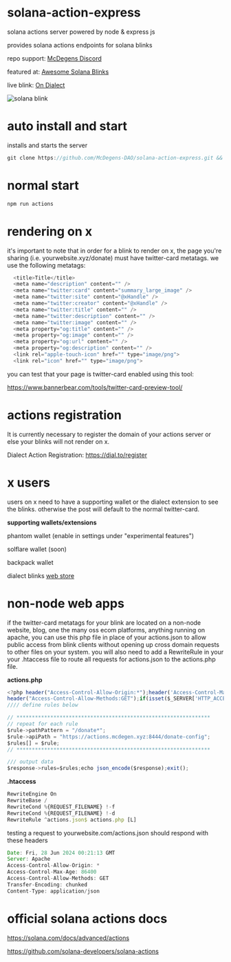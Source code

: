 # solana-action-express
solana actions server powered by node & express js

provides solana actions endpoints for solana blinks

repo support: [McDegens Discord](https://discord.gg/Z9bUEf8gYb)

featured at: [Awesome Solana Blinks](https://github.com/solana-developers/awesome-blinks/blob/master/README.md)

live blink: [On Dialect](https://dial.to/?action=solana-action:https://actions.mcdegen.xyz:8444/mint-config)

![solana blink](https://github.com/McDegens-DAO/solana-action-express/blob/main/blink.png)

# auto install and start
installs and starts the server
```javascript
git clone https://github.com/McDegens-DAO/solana-action-express.git && mv solana-action-express/* . && npm install && npm run actions
```

# normal start
```javascript
npm run actions
```

# rendering on x
it's important to note that in order for a blink to render on x, the page you're sharing (i.e. yourwebsite.xyz/donate) must have twitter-card metatags. we use the following metatags:
```javascript
  <title>Title</title>
  <meta name="description" content="" />
  <meta name="twitter:card" content="summary_large_image" />
  <meta name="twitter:site" content="@xHandle" />
  <meta name="twitter:creator" content="@xHandle" />
  <meta name="twitter:title" content="" />
  <meta name="twitter:description" content="" />
  <meta name="twitter:image" content="" />
  <meta property="og:title" content="" />
  <meta property="og:image" content="" />
  <meta property="og:url" content="" />
  <meta property="og:description" content="" />
  <link rel="apple-touch-icon" href="" type="image/png">
  <link rel="icon" href="" type="image/png">
```
you can test that your page is twitter-card enabled using this tool:

https://www.bannerbear.com/tools/twitter-card-preview-tool/

# actions registration
It is currently necessary to register the domain of your actions server or else your blinks will not render on x.

Dialect Action Registration: https://dial.to/register

# x users
users on x need to have a supporting wallet or the dialect extension to see the blinks. otherwise the post will default to the normal twitter-card.

**supporting wallets/extensions**

phantom wallet (enable in settings under "experimental features")

solflare wallet (soon)

backpack wallet

dialect blinks [web store](https://chromewebstore.google.com/detail/dialect-blinks/mhklkgpihchphohoiopkidjnbhdoilof) 

# non-node web apps
if the twitter-card metatags for your blink are located on a non-node website, blog, one the many oss ecom platforms, anything running on apache, you can use this php file in place of your actions.json to allow public access from blink clients without opening up cross domain requests to other files on your system. you will also need to add a RewriteRule in your your .htaccess file to route all requests for actions.json to the actions.php file.

**actions.php**
```javascript
<?php header("Access-Control-Allow-Origin:*");header('Access-Control-Max-Age:86400');header('Content-Type:application/json');
header("Access-Control-Allow-Methods:GET");if(isset($_SERVER['HTTP_ACCESS_CONTROL_REQUEST_HEADERS'])){header("Access-Control-Allow-Headers:{$_SERVER['HTTP_ACCESS_CONTROL_REQUEST_HEADERS']}");}$response=new stdClass;$rules=array();$rule=new stdClass;
//// define rules below

// ***************************************************************
// repeat for each rule
$rule->pathPattern = "/donate*";
$rule->apiPath = "https://actions.mcdegen.xyz:8444/donate-config";
$rules[] = $rule;
// ***************************************************************

/// output data
$response->rules=$rules;echo json_encode($response);exit();
```
**.htaccess**
```javascript
RewriteEngine On
RewriteBase /
RewriteCond %{REQUEST_FILENAME} !-f
RewriteCond %{REQUEST_FILENAME} !-d
RewriteRule ^actions.json$ actions.php [L]
```
testing a request to yourwebsite.com/actions.json should respond with these headers
```javascript
Date: Fri, 28 Jun 2024 00:21:13 GMT
Server: Apache
Access-Control-Allow-Origin: *
Access-Control-Max-Age: 86400
Access-Control-Allow-Methods: GET
Transfer-Encoding: chunked
Content-Type: application/json
```

# official solana actions docs

https://solana.com/docs/advanced/actions

https://github.com/solana-developers/solana-actions
